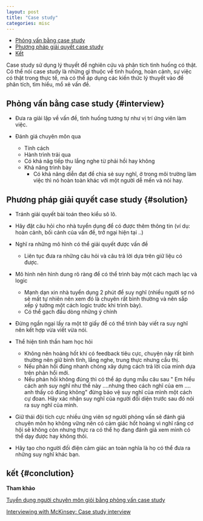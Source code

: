 ```yaml
---
layout: post
title: "Case study"
categories: misc
---
```


* [Phỏng vấn bằng case study](#interview)
* [Phương pháp giải quyết case study](#solution)
* [Kết](#conclution)

Case study sử dụng lý thuyết để nghiên cứu và phân tích tình huống có thật. Có thể nói case study là những gì thuộc về tình huống, hoàn cảnh, sự việc có thật trong thực tế, mà có thể áp dụng các kiến thức lý thuyết vào để phân tích, tìm hiểu, mổ xẻ vấn đề.

## Phỏng vấn bằng case study {#interview}

- Đưa ra giải lập về vấn đề, tình huống tương tự như vị trí ứng viên làm việc.

- Đánh giá chuyên môn qua 
    - Tính cách 
    - Hành trình trải qua
    - Có khả năg tiếp thu lắng nghe từ phải hồi hay không
    - Khả năng trình bày 
        - Có khả năng diễn đạt để chia sẻ suy nghĩ, ở trong môi trường làm việc thì nó hoàn toàn khác với một người dễ mến và nói hay.

## Phương pháp giải quyết case study {#solution} 

- Tránh giải quyết bài toán theo kiểu sô lô.

- Hãy đặt câu hỏi cho nhà tuyển dụng để có được thêm thông tin (ví dụ: hoàn cảnh, bối cảnh của vấn đề, trở ngại hiện tại ..)

- Nghĩ ra những mô hình có thể giải quyết được vấn đề 
    - Liên tục đưa ra những câu hỏi và câu trả lời dựa trên giữ liệu có được.

- Mô hình nên hình dung rõ ràng để có thể trình bày một cách mạch lạc và logic 
    - Mạnh dạn xin nhà tuyển dụng 2 phút để suy nghĩ (nhiều người sợ nó sẽ mất tự nhiên nên xem đó là chuyên rất bình thường và nên sắp xếp ý tưởng một cách logic trước khi trình bày).
    - Có thể gạch đầu dòng những ý chính

- Đừng ngần ngại lấy ra một tờ giấy để có thể trình bày viết ra suy nghĩ nên kết hợp vừa viết vừa nói.

- Thể hiện tinh thần ham học hỏi 
    - Không nên hoảng hốt khi có feedback tiêu cực, chuyện này rất bình thường nên giữ bình tĩnh, lắng nghe, trung thực nhưng cầu thị.
    - Nếu phản hồi đúng nhanh chóng xây dựng cách trả lời của mình dựa trên phản hổi mới.
    - Nếu phản hồi không đúng thì có thể áp dụng mẫu câu sau " Em hiểu cách anh suy nghĩ như thế này ....nhưng theo cách nghĩ của em .... anh thấy có đúng không" đừng bảo vệ suy nghĩ của mình một cách cự đoan. Hãy xác nhận suy nghĩ của người đối diện trước sau đó nói ra suy nghĩ của mình.

- Giữ thái đội tích cực nhiều ứng viên sợ người phỏng vấn sẽ đánh giá chuyên môn họ không vững nên có cảm giác hốt hoảng vì nghĩ răng cơ hội sẽ không còn nhưng thực ra có thể họ đang đánh giá xem mình có thể dạy được hay không thôi.

- Hãy tạo cho người đối điện cảm giác an toàn nghĩa là họ có thể đưa ra những suy nghĩ khác bạn. 

## kết {#conclution} 

**Tham khảo**

[Tuyển dụng người chuyên môn giỏi bằng phỏng vấn case study](https://www.youtube.com/watch?v=cKZqp303-Xo&t=29s)

[Interviewing with McKinsey: Case study interview](https://www.youtube.com/watch?v=nGzYzq3Wsos)
